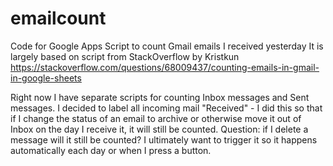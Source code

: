 # emailcount
Code for Google Apps Script to count Gmail emails I received yesterday
It is largely based on script from StackOverflow by Kristkun
https://stackoverflow.com/questions/68009437/counting-emails-in-gmail-in-google-sheets

Right now I have separate scripts for counting Inbox messages and Sent messages.
I decided to label all incoming mail "Received" - I did this so that if I change the status of an email to archive or otherwise move it out of Inbox on the day I receive it, it will still be counted.
Question: if I delete a message will it still be counted?
I ultimately want to trigger it so it happens automatically each day or when I press a button.